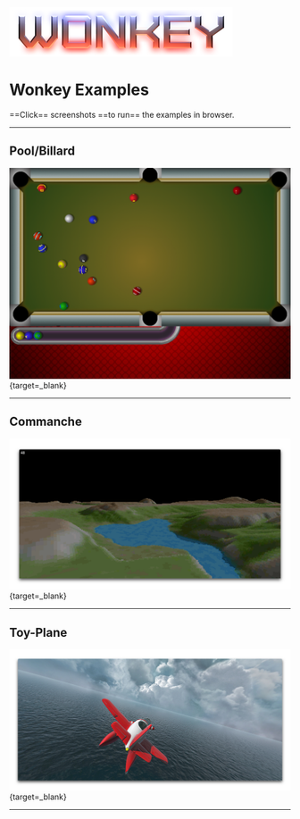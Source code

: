 ![Banner](images/banner.png)

# Wonkey Examples 

==Click== screenshots ==to run== the examples in browser.

-----

## Pool/Billard

[![Screenshot](examples/pool.png)](examples/pool/index.html){target=_blank}

-----

## Commanche

[![Screenshot](examples/commanche.png)](examples/commanche/index.html){target=_blank}

-----

## Toy-Plane

[![Screenshot](examples/toy_plane.png)](examples/toy_plane/index.html){target=_blank}

-----
